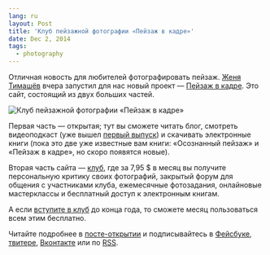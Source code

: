 ```yaml
---
lang: ru
layout: Post
title: 'Клуб пейзажной фотографии «Пейзаж в кадре»'
date: Dec 2, 2014
tags:
  - photography
---
```


Отличная новость для любителей фотографировать пейзаж. [Женя Тимашёв](http://www.fotografia.com.ua/) вчера запустил для нас новый проект — [Пейзаж в кадре](http://www.fotolandscape.com/about/). Это сайт, состоящий из двух больших частей.

![Клуб пейзажной фотографии «Пейзаж в кадре»](/images/blog/fotolandscape.jpg)

Первая часть — открытая; тут вы сможете читать блог, смотреть видеоподкаст (уже вышел [первый выпуск](http://www.fotolandscape.com/blog/podkast-pejzazh-v-kadre-1-razbor-fotografij/)) и скачивать электронные книги (пока это две уже известные вам книги: «Осознанный пейзаж» и «Пейзаж в кадре», но скоро появятся новые).

Вторая часть сайта — [клуб](http://www.fotolandscape.com/club/), где за 7,95 $ в месяц вы получите персональную критику своих фотографий, закрытый форум для общения с участниками клуба, ежемесячные фотозадания, онлайновые мастерклассы и бесплатный доступ к электронным книгам.

А если [вступите в клуб](http://www.fotolandscape.com/learn/subscriptions/podpiska/) до конца года, то сможете месяц пользоваться всем этим бесплатно.

Читайте подробнее в [посте-открытии](http://www.fotolandscape.com/blog/otkrytie-proekta-pejzazh-v-kadre/) и подписывайтесь в [Фейсбуке](https://www.facebook.com/fotolandscapeclub), [твитере](https://twitter.com/fotolandclub), [Вконтакте](http://vk.com/fotolandscape) или по [RSS](http://feeds.feedburner.com/fotolandscape).
